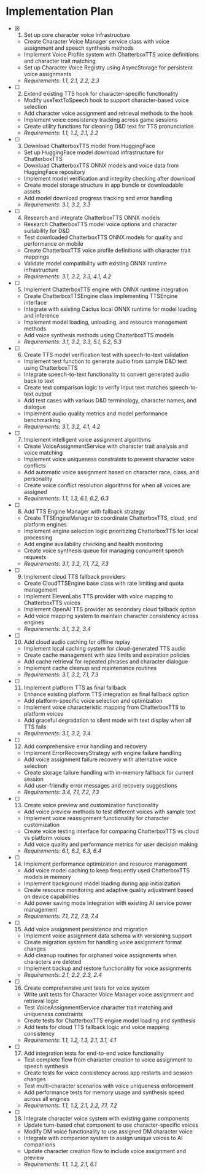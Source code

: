 # Implementation Plan

- [x] 1. Set up core character voice infrastructure
  - Create Character Voice Manager service class with voice assignment and speech synthesis methods
  - Implement Voice Profile system with ChatterboxTTS voice definitions and character trait matching
  - Set up Character Voice Registry using AsyncStorage for persistent voice assignments
  - _Requirements: 1.1, 2.1, 2.2, 2.3_

- [ ] 2. Extend existing TTS hook for character-specific functionality
  - Modify useTextToSpeech hook to support character-based voice selection
  - Add character voice assignment and retrieval methods to the hook
  - Implement voice consistency tracking across game sessions
  - Create utility functions for cleaning D&D text for TTS pronunciation
  - _Requirements: 1.1, 1.2, 2.1, 2.2_

- [ ] 3. Download ChatterboxTTS model from HuggingFace
  - Set up HuggingFace model download infrastructure for ChatterboxTTS
  - Download ChatterboxTTS ONNX models and voice data from HuggingFace repository
  - Implement model verification and integrity checking after download
  - Create model storage structure in app bundle or downloadable assets
  - Add model download progress tracking and error handling
  - _Requirements: 3.1, 3.2, 3.3_

- [ ] 4. Research and integrate ChatterboxTTS ONNX models
  - Research ChatterboxTTS model voice options and character suitability for D&D
  - Test downloaded ChatterboxTTS ONNX models for quality and performance on mobile
  - Create ChatterboxTTS voice profile definitions with character trait mappings
  - Validate model compatibility with existing ONNX runtime infrastructure
  - _Requirements: 3.1, 3.2, 3.3, 4.1, 4.2_

- [ ] 5. Implement ChatterboxTTS engine with ONNX runtime integration
  - Create ChatterboxTTSEngine class implementing TTSEngine interface
  - Integrate with existing Cactus local ONNX runtime for model loading and inference
  - Implement model loading, unloading, and resource management methods
  - Add voice synthesis methods using ChatterboxTTS models
  - _Requirements: 3.1, 3.2, 3.3, 5.1, 5.2, 5.3_

- [ ] 6. Create TTS model verification test with speech-to-text validation
  - Implement test function to generate audio from sample D&D text using ChatterboxTTS
  - Integrate speech-to-text functionality to convert generated audio back to text
  - Create text comparison logic to verify input text matches speech-to-text output
  - Add test cases with various D&D terminology, character names, and dialogue
  - Implement audio quality metrics and model performance benchmarking
  - _Requirements: 3.1, 3.2, 4.1, 4.2_

- [ ] 7. Implement intelligent voice assignment algorithms
  - Create VoiceAssignmentService with character trait analysis and voice matching
  - Implement voice uniqueness constraints to prevent character voice conflicts
  - Add automatic voice assignment based on character race, class, and personality
  - Create voice conflict resolution algorithms for when all voices are assigned
  - _Requirements: 1.1, 1.3, 6.1, 6.2, 6.3_

- [ ] 8. Add TTS Engine Manager with fallback strategy
  - Create TTSEngineManager to coordinate ChatterboxTTS, cloud, and platform engines
  - Implement engine selection logic prioritizing ChatterboxTTS for local processing
  - Add engine availability checking and health monitoring
  - Create voice synthesis queue for managing concurrent speech requests
  - _Requirements: 3.1, 3.2, 7.1, 7.2, 7.3_

- [ ] 9. Implement cloud TTS fallback providers
  - Create CloudTTSEngine base class with rate limiting and quota management
  - Implement ElevenLabs TTS provider with voice mapping to ChatterboxTTS voices
  - Implement OpenAI TTS provider as secondary cloud fallback option
  - Add voice mapping system to maintain character consistency across engines
  - _Requirements: 3.1, 3.2, 3.4_

- [ ] 10. Add cloud audio caching for offline replay
  - Implement local caching system for cloud-generated TTS audio
  - Create cache management with size limits and expiration policies
  - Add cache retrieval for repeated phrases and character dialogue
  - Implement cache cleanup and maintenance routines
  - _Requirements: 3.1, 3.2, 7.1, 7.3_

- [ ] 11. Implement platform TTS as final fallback
  - Enhance existing platform TTS integration as final fallback option
  - Add platform-specific voice selection and optimization
  - Implement voice characteristic mapping from ChatterboxTTS to platform voices
  - Add graceful degradation to silent mode with text display when all TTS fails
  - _Requirements: 3.1, 3.2, 3.4_

- [ ] 12. Add comprehensive error handling and recovery
  - Implement ErrorRecoveryStrategy with engine failure handling
  - Add voice assignment failure recovery with alternative voice selection
  - Create storage failure handling with in-memory fallback for current session
  - Add user-friendly error messages and recovery suggestions
  - _Requirements: 3.4, 7.1, 7.2, 7.3_

- [ ] 13. Create voice preview and customization functionality
  - Add voice preview methods to test different voices with sample text
  - Implement voice reassignment functionality for character customization
  - Create voice testing interface for comparing ChatterboxTTS vs cloud vs platform voices
  - Add voice quality and performance metrics for user decision making
  - _Requirements: 6.1, 6.2, 6.3, 6.4_

- [ ] 14. Implement performance optimization and resource management
  - Add voice model caching to keep frequently used ChatterboxTTS models in memory
  - Implement background model loading during app initialization
  - Create resource monitoring and adaptive quality adjustment based on device capabilities
  - Add power saving mode integration with existing AI service power management
  - _Requirements: 7.1, 7.2, 7.3, 7.4_

- [ ] 15. Add voice assignment persistence and migration
  - Implement voice assignment data schema with versioning support
  - Create migration system for handling voice assignment format changes
  - Add cleanup routines for orphaned voice assignments when characters are deleted
  - Implement backup and restore functionality for voice assignments
  - _Requirements: 2.1, 2.2, 2.3, 2.4_

- [ ] 16. Create comprehensive unit tests for voice system
  - Write unit tests for Character Voice Manager voice assignment and retrieval logic
  - Test VoiceAssignmentService character trait matching and uniqueness constraints
  - Create tests for ChatterboxTTS engine model loading and synthesis
  - Add tests for cloud TTS fallback logic and voice mapping consistency
  - _Requirements: 1.1, 1.2, 1.3, 2.1, 3.1, 4.1_

- [ ] 17. Add integration tests for end-to-end voice functionality
  - Test complete flow from character creation to voice assignment to speech synthesis
  - Create tests for voice consistency across app restarts and session changes
  - Test multi-character scenarios with voice uniqueness enforcement
  - Add performance tests for memory usage and synthesis speed across all engines
  - _Requirements: 1.1, 1.2, 2.1, 2.2, 7.1, 7.2_

- [ ] 18. Integrate character voice system with existing game components
  - Update turn-based chat component to use character-specific voices
  - Modify DM voice functionality to use assigned DM character voice
  - Integrate with companion system to assign unique voices to AI companions
  - Update character creation flow to include voice assignment and preview
  - _Requirements: 1.1, 1.2, 2.1, 6.1_
